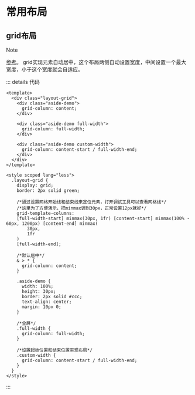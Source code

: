 # 常用布局

## grid布局

> [!NOTE]
> [参考](https://www.bilibili.com/video/BV1nQ4y1V77U/?spm_id_from=333.999.0.0&vd_source=386916773b6f7371457f378bd0577b35)。
> grid实现元素自动居中，这个布局两侧自动设置宽度，中间设置一个最大宽度，小于这个宽度就会自适应。

<script setup lang="ts">
import LayoutGrid from '@/components/frontend/css-demo/layout/layout-grid.vue'
</script>

<layout-grid />


::: details 代码
```vue
<template>
  <div class="layout-grid">
    <div class="aside-demo">
      grid-column: content;
    </div>

    <div class="aside-demo full-width">
      grid-column: full-width;
    </div>

    <div class="aside-demo custom-width">
      grid-column: content-start / full-width-end;
    </div>
  </div>
</template>

<style scoped lang="less">
  .layout-grid {
    display: grid;
    border: 2px solid green;

    /*通过设置网格开始线和结束线来定位元素，打开调试工具可以查看网格线*/
    /*这里为了方便演示，把minmax调到30px，正常设置12px就好*/
    grid-template-columns:
    [full-width-start] minmax(30px, 1fr) [content-start] minmax(100% - 60px, 1200px) [content-end] minmax(
        30px,
        1fr
    )
    [full-width-end];

    /*默认居中*/
    & > * {
      grid-column: content;
    }

    .aside-demo {
      width: 100%;
      height: 30px;
      border: 2px solid #ccc;
      text-align: center;
      margin: 10px 0;
    }

    /*全屏*/
    .full-width {
      grid-column: full-width;
    }

    /*设置起始位置和结束位置实现布局*/
    .custom-width {
      grid-column: content-start / full-width-end;
    }
  }
</style>
```
:::
